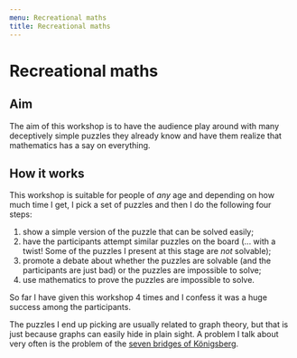 ```yaml
---
menu: Recreational maths
title: Recreational maths
---
```


# Recreational maths

## Aim

The aim of this workshop is to have the audience play around with many deceptively simple puzzles they already know and have them realize that mathematics has a say on everything.

## How it works

This workshop is suitable for people of _any_ age and depending on how much time I get, I pick a set of puzzles and then I do the following four steps:

 1. show a simple version of the puzzle that can be solved easily;
 2. have the participants attempt similar puzzles on the board (... with a twist! Some of the puzzles I present at this stage are _not_ solvable);
 3. promote a debate about whether the puzzles are solvable (and the participants are just bad) or the puzzles are impossible to solve;
 4. use mathematics to prove the puzzles are impossible to solve.

So far I have given this workshop 4 times and I confess it was a huge success among the participants.

The puzzles I end up picking are usually related to graph theory, but that is just because graphs can easily hide in plain sight. A problem I talk about very often is the problem of the [seven bridges of Königsberg](https://en.wikipedia.org/wiki/Seven_Bridges_of_K%C3%B6nigsberg).
